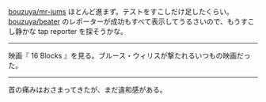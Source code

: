 [bouzuya/mr-jums][] ほとんど進まず。テストをすこしだけ足したくらい。 [bouzuya/beater][] のレポーターが成功もすべて表示してうるさいので、もうすこし静かな tap reporter を探そうかな。

-----

映画『 16 Blocks 』を見る。ブルース・ウィリスが撃たれるいつもの映画だった。

-----

首の痛みはおさまってきたが、まだ違和感がある。

[bouzuya/mr-jums]: https://github.com/bouzuya/mr-jums
[bouzuya/beater]: https://github.com/bouzuya/beater
